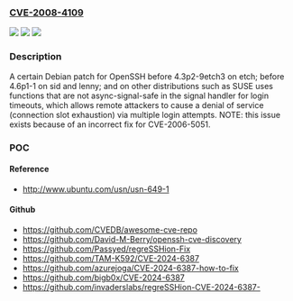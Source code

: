 ### [CVE-2008-4109](https://cve.mitre.org/cgi-bin/cvename.cgi?name=CVE-2008-4109)
![](https://img.shields.io/static/v1?label=Product&message=n%2Fa&color=blue)
![](https://img.shields.io/static/v1?label=Version&message=n%2Fa&color=blue)
![](https://img.shields.io/static/v1?label=Vulnerability&message=n%2Fa&color=brighgreen)

### Description

A certain Debian patch for OpenSSH before 4.3p2-9etch3 on etch; before 4.6p1-1 on sid and lenny; and on other distributions such as SUSE uses functions that are not async-signal-safe in the signal handler for login timeouts, which allows remote attackers to cause a denial of service (connection slot exhaustion) via multiple login attempts. NOTE: this issue exists because of an incorrect fix for CVE-2006-5051.

### POC

#### Reference
- http://www.ubuntu.com/usn/usn-649-1

#### Github
- https://github.com/CVEDB/awesome-cve-repo
- https://github.com/David-M-Berry/openssh-cve-discovery
- https://github.com/Passyed/regreSSHion-Fix
- https://github.com/TAM-K592/CVE-2024-6387
- https://github.com/azurejoga/CVE-2024-6387-how-to-fix
- https://github.com/bigb0x/CVE-2024-6387
- https://github.com/invaderslabs/regreSSHion-CVE-2024-6387-

